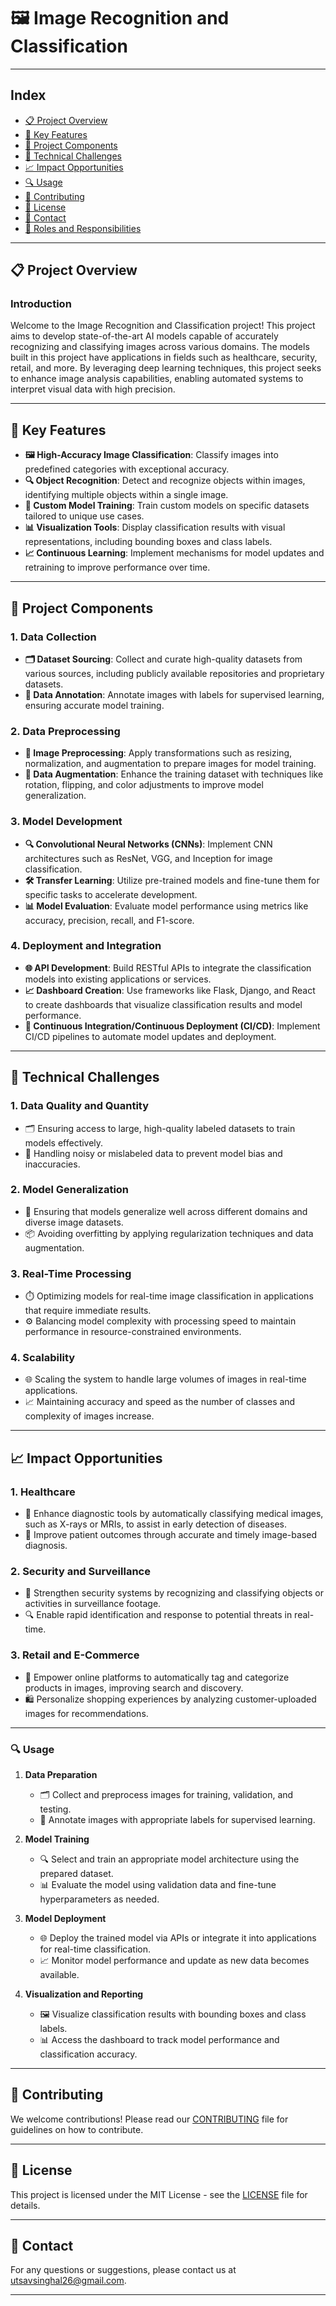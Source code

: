 # 🖼️ Image Recognition and Classification

---

## Index
- [📋 Project Overview](#project-overview)
- [🌟 Key Features](#key-features)
- [🔧 Project Components](#project-components)
- [🚧 Technical Challenges](#technical-challenges)
- [📈 Impact Opportunities](#impact-opportunities)
- [🔍 Usage](#usage)
- [🤝 Contributing](#contributing)
- [📜 License](#license)
- [📧 Contact](#contact)
- [👥 Roles and Responsibilities](ROLES_AND_RESPONSIBILITIES.md)

---

<a name="project-overview"></a>
## 📋 Project Overview

### Introduction
Welcome to the Image Recognition and Classification project! This project aims to develop state-of-the-art AI models capable of accurately recognizing and classifying images across various domains. The models built in this project have applications in fields such as healthcare, security, retail, and more. By leveraging deep learning techniques, this project seeks to enhance image analysis capabilities, enabling automated systems to interpret visual data with high precision.

---

<a name="key-features"></a>
## 🌟 Key Features
- **🖼️ High-Accuracy Image Classification**: Classify images into predefined categories with exceptional accuracy.
- **🔍 Object Recognition**: Detect and recognize objects within images, identifying multiple objects within a single image.
- **🤖 Custom Model Training**: Train custom models on specific datasets tailored to unique use cases.
- **📊 Visualization Tools**: Display classification results with visual representations, including bounding boxes and class labels.
- **📈 Continuous Learning**: Implement mechanisms for model updates and retraining to improve performance over time.

---

<a name="project-components"></a>
## 🔧 Project Components

### 1. Data Collection
- **🗂️ Dataset Sourcing**: Collect and curate high-quality datasets from various sources, including publicly available repositories and proprietary datasets.
- **📄 Data Annotation**: Annotate images with labels for supervised learning, ensuring accurate model training.

### 2. Data Preprocessing
- **🧹 Image Preprocessing**: Apply transformations such as resizing, normalization, and augmentation to prepare images for model training.
- **🔧 Data Augmentation**: Enhance the training dataset with techniques like rotation, flipping, and color adjustments to improve model generalization.

### 3. Model Development
- **🔍 Convolutional Neural Networks (CNNs)**: Implement CNN architectures such as ResNet, VGG, and Inception for image classification.
- **🛠️ Transfer Learning**: Utilize pre-trained models and fine-tune them for specific tasks to accelerate development.
- **📊 Model Evaluation**: Evaluate model performance using metrics like accuracy, precision, recall, and F1-score.

### 4. Deployment and Integration
- **🌐 API Development**: Build RESTful APIs to integrate the classification models into existing applications or services.
- **📈 Dashboard Creation**: Use frameworks like Flask, Django, and React to create dashboards that visualize classification results and model performance.
- **🔄 Continuous Integration/Continuous Deployment (CI/CD)**: Implement CI/CD pipelines to automate model updates and deployment.

---

<a name="technical-challenges"></a>
## 🚧 Technical Challenges

### 1. Data Quality and Quantity
- 🗂️ Ensuring access to large, high-quality labeled datasets to train models effectively.
- 🧹 Handling noisy or mislabeled data to prevent model bias and inaccuracies.

### 2. Model Generalization
- 🧠 Ensuring that models generalize well across different domains and diverse image datasets.
- 📦 Avoiding overfitting by applying regularization techniques and data augmentation.

### 3. Real-Time Processing
- ⏱️ Optimizing models for real-time image classification in applications that require immediate results.
- ⚙️ Balancing model complexity with processing speed to maintain performance in resource-constrained environments.

### 4. Scalability
- 🌐 Scaling the system to handle large volumes of images in real-time applications.
- 📈 Maintaining accuracy and speed as the number of classes and complexity of images increase.

---

<a name="impact-opportunities"></a>
## 📈 Impact Opportunities

### 1. Healthcare
- 🏥 Enhance diagnostic tools by automatically classifying medical images, such as X-rays or MRIs, to assist in early detection of diseases.
- 🧠 Improve patient outcomes through accurate and timely image-based diagnosis.

### 2. Security and Surveillance
- 🎥 Strengthen security systems by recognizing and classifying objects or activities in surveillance footage.
- 🔍 Enable rapid identification and response to potential threats in real-time.

### 3. Retail and E-Commerce
- 🛒 Empower online platforms to automatically tag and categorize products in images, improving search and discovery.
- 🛍️ Personalize shopping experiences by analyzing customer-uploaded images for recommendations.

---

<a name="usage"></a>
### 🔍 Usage

1. **Data Preparation**
   - 🗂️ Collect and preprocess images for training, validation, and testing.
   - 🧹 Annotate images with appropriate labels for supervised learning.

2. **Model Training**
   - 🔍 Select and train an appropriate model architecture using the prepared dataset.
   - 📊 Evaluate the model using validation data and fine-tune hyperparameters as needed.

3. **Model Deployment**
   - 🌐 Deploy the trained model via APIs or integrate it into applications for real-time classification.
   - 📈 Monitor model performance and update as new data becomes available.

4. **Visualization and Reporting**
   - 🖼️ Visualize classification results with bounding boxes and class labels.
   - 📊 Access the dashboard to track model performance and classification accuracy.

---

<a name="contributing"></a>
## 🤝 Contributing

We welcome contributions! Please read our [CONTRIBUTING](CONTRIBUTING.md) file for guidelines on how to contribute.

---

<a name="license"></a>
## 📜 License

This project is licensed under the MIT License - see the [LICENSE](LICENSE) file for details.

---

<a name="contact"></a>
## 📧 Contact

For any questions or suggestions, please contact us at [utsavsinghal26@gmail.com](mailto:utsavsinghal26@gmail.com).

---